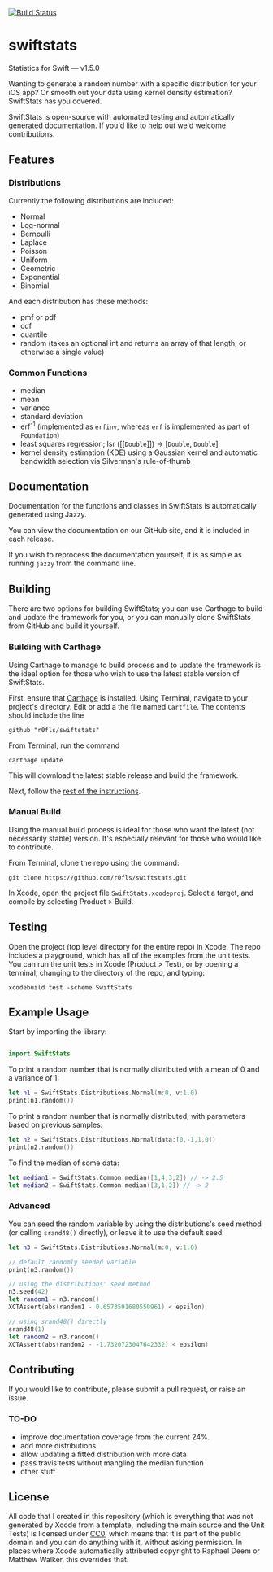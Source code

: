 [![Build Status](https://travis-ci.org/r0fls/swiftstats.png)](https://travis-ci.org/r0fls/swiftstats)
# swiftstats
Statistics for Swift &mdash; v1.5.0

Wanting to generate a random number with a specific distribution for your iOS app?  Or smooth out your data using kernel density estimation?  SwiftStats has you covered.  

SwiftStats is open-source with automated testing and automatically generated documentation.  If you'd like to help out we'd welcome contributions.

## Features
### Distributions
Currently the following distributions are included: 
- Normal
- Log-normal
- Bernoulli 
- Laplace 
- Poisson
- Uniform
- Geometric
- Exponential
- Binomial

And each distribution has these methods:
- pmf or pdf
- cdf
- quantile
- random (takes an optional int and returns an array of that length, or otherwise a single value) 

### Common Functions
- median
- mean
- variance
- standard deviation
- erf<sup>-1</sup> (implemented as `erfinv`, whereas `erf` is implemented as part of `Foundation`)
- least squares regression; lsr ([[`Double`]]) -> [`Double`, `Double`]
- kernel density estimation (KDE) using a Gaussian kernel and automatic bandwidth selection via Silverman's rule-of-thumb

## Documentation

Documentation for the functions and classes in SwiftStats is automatically generated using Jazzy.

You can view the documentation on our GitHub site, and it is included in each release.

If you wish to reprocess the documentation yourself, it is as simple as running `jazzy` from the command line.


## Building

There are two options for building SwiftStats; you can use Carthage to build and update the framework for you, or you can manually clone SwiftStats from GitHub and build it yourself. 

### Building with Carthage

Using Carthage to manage to build process and to update the framework is the ideal option for those who wish to use the latest stable version of SwiftStats.

First, ensure that [Carthage](https://github.com/Carthage/Carthage) is installed.  Using Terminal, navigate to your project's directory.  Edit or add a the file named `Cartfile`.  The contents should include the line

    github "r0fls/swiftstats"

From Terminal, run the command 

    carthage update

This will download the latest stable release and build the framework.

Next, follow the [rest of the instructions](https://github.com/Carthage/Carthage#getting-started).


### Manual Build

Using the manual build process is ideal for those who want the latest (not necessarily stable) version.  It's especially relevant for those who would like to contribute.

From Terminal, clone the repo using the command:
    
    git clone https://github.com/r0fls/swiftstats.git
    
In Xcode, open the project file `SwiftStats.xcodeproj`.  Select a target, and compile by selecting Product > Build.
    

## Testing

 Open the project (top level directory for the entire repo) in Xcode. The repo includes a playground, which has all of the examples from the unit tests. You can run the unit tests in Xcode (Product > Test), or by opening a terminal, changing to the directory of the repo, and typing:

    xcodebuild test -scheme SwiftStats

## Example Usage

Start by importing the library:

```swift

import SwiftStats
```

To print a random number that is normally distributed with a mean of 0 and a variance of 1:

```swift
let n1 = SwiftStats.Distributions.Normal(m:0, v:1.0)
print(n1.random())
```

To print a random number that is normally distributed, with parameters based on previous samples:

```swift
let n2 = SwiftStats.Distributions.Normal(data:[0,-1,1,0])
print(n2.random())
```

To find the median of some data:

```swift
let median1 = SwiftStats.Common.median([1,4,3,2]) // -> 2.5
let median2 = SwiftStats.Common.median([3,1,2]) // -> 2
```

### Advanced
You can seed the random variable by using the distributions's seed method (or calling `srand48()` directly), or leave it to use the default seed:

```swift
let n3 = SwiftStats.Distributions.Normal(m:0, v:1.0)

// default randomly seeded variable
print(n3.random())

// using the distributions' seed method
n3.seed(42)
let random1 = n3.random()
XCTAssert(abs(random1 - 0.6573591680550961) < epsilon)

// using srand48() directly
srand48(1)
let random2 = n3.random()
XCTAssert(abs(random2 - -1.7320723047642332) < epsilon)
```

## Contributing
If you would like to contribute, please submit a pull request, or raise an issue.

### TO-DO
- improve documentation coverage from the current 24%.
- add more distributions
- allow updating a fitted distribution with more data
- pass travis tests without mangling the median function
- other stuff

## License
All code that I created in this repository (which is everything that was not generated by Xcode from a template, including the main source and the Unit Tests) is licensed under [CC0](https://creativecommons.org/publicdomain/zero/1.0/), which means that it is part of the public domain and you can do anything with it, without asking permission. In places where Xcode automatically attributed copyright to Raphael Deem or Matthew Walker, this overrides that.
